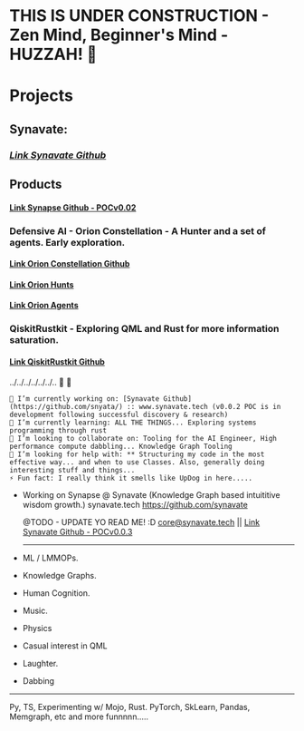 # THIS IS UNDER CONSTRUCTION - Zen Mind, Beginner's Mind - HUZZAH! 👾

# Projects
## Synavate:
### ***[Link Synavate Github](https://www.github.com/synavate/)***

## Products
#### [Link Synapse Github - POCv0.02](https://www.github.com/synavate/synapse-monorepo)

### Defensive AI - Orion Constellation - A Hunter and a set of agents. Early exploration.
#### [Link Orion Constellation Github](https://www.github.com/orion-constellation/)
#### [Link Orion Hunts](https://www.github.com/orionhunts-ai)
#### [Link Orion Agents](https://www.github.com/orionagents)

### QiskitRustkit - Exploring QML and Rust for more information saturation.
#### [Link QiskitRustkit Github](https://www.github.com/synata/qiskit-ruskit/)


../../../../../../..  👋 👾

    🔭 I’m currently working on: [Synavate Github](https://github.com/snyata/) :: www.synavate.tech (v0.0.2 POC is in development following successful discovery & research)
    🌱 I’m currently learning: ALL THE THINGS... Exploring systems programming through rust
    👯 I’m looking to collaborate on: Tooling for the AI Engineer, High performance compute dabbling... Knowledge Graph Tooling
    🤔 I’m looking for help with: ** Structuring my code in the most effective way... and when to use Classes. Also, generally doing interesting stuff and things...
    ⚡ Fun fact: I really think it smells like UpDog in here.....

- Working on Synapse @ Synavate (Knowledge Graph based intuititive wisdom growth.)
  synavate.tech
  https://github.com/synavate

  @TODO - UPDATE YO READ ME! :D 
  core@synavate.tech || [Link Synavate Github - POCv0.0.3](https://www.github.com/synavate/)

  --------------------
- ML / LMMOPs.
- Knowledge Graphs.
- Human Cognition.
- Music.
- Physics
- Casual interest in QML
- Laughter.
- Dabbing

---------------------
Py, TS, Experimenting w/ Mojo, Rust.
PyTorch, SkLearn, Pandas, Memgraph, etc and more funnnnn.....


<!---
snyata/snyata is a ✨ special ✨ repository because its `README.md` (this file) appears on your GitHub profile.
You can click the Preview link to take a look at your changes.
--->
